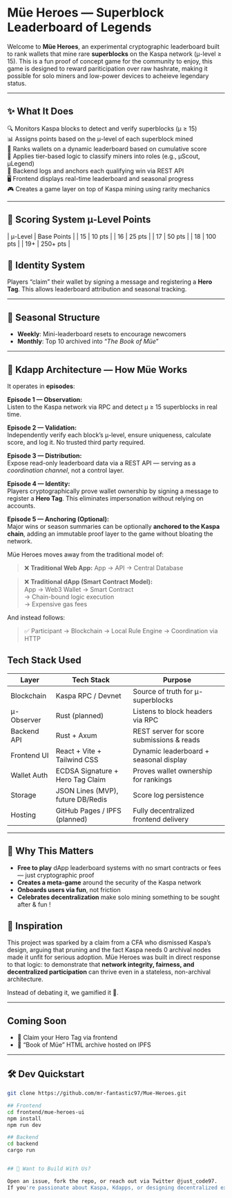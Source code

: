 # Müe Heroes — Superblock Leaderboard of Legends

Welcome to **Müe Heroes**, an experimental cryptographic leaderboard built to rank wallets that mine rare **superblocks** on the Kaspa network (μ-level ≥ 15). This is a fun proof of concept game for the community to enjoy, this game is designed to reward pariticipation over raw hashrate, making it possible for solo miners and low-power devices to acheieve legendary status. 

---

## ✨ What It Does

🔍 Monitors Kaspa blocks to detect and verify superblocks (μ ≥ 15)  
📊 Assigns points based on the μ-level of each superblock mined  
🏅 Ranks wallets on a dynamic leaderboard based on cumulative score  
🧠 Applies tier-based logic to classify miners into roles (e.g., μScout, μLegend)  
📡 Backend logs and anchors each qualifying win via REST API  
🖥️ Frontend displays real-time leaderboard and seasonal progress  
🎮 Creates a game layer on top of Kaspa mining using rarity mechanics  

---

## 💎 Scoring System μ-Level Points

| μ-Level | Base Points |
| 15      | 10 pts       |
| 16      | 25 pts       |
| 17      | 50 pts       |
| 18      | 100 pts      |
| 19+     | 250+ pts     |

## 🧙 Identity System

Players “claim” their wallet by signing a message and registering a **Hero Tag**. This allows leaderboard attribution and seasonal tracking.

---

## 📆 Seasonal Structure

- **Weekly**: Mini-leaderboard resets to encourage newcomers  
- **Monthly**: Top 10 archived into “_The Book of Müe_”


---

## 🧱 Kdapp Architecture — How Müe Works

It operates in **episodes**:


**Episode 1 — Observation:**  
  Listen to the Kaspa network via RPC and detect μ ≥ 15 superblocks in real time.

**Episode 2 — Validation:**  
  Independently verify each block’s μ-level, ensure uniqueness, calculate score, and log it. No trusted third party required.

**Episode 3 — Distribution:**  
  Expose read-only leaderboard data via a REST API — serving as a *coordination channel*, not a control layer.

**Episode 4 — Identity:**  
  Players cryptographically prove wallet ownership by signing a message to register a **Hero Tag**. This eliminates impersonation without relying on accounts.

**Episode 5 — Anchoring (Optional):**  
  Major wins or season summaries can be optionally **anchored to the Kaspa chain**, adding an immutable proof layer to the game without bloating the network.


Müe Heroes moves away from the traditional model of:
> ❌ **Traditional Web App:** 
> App → API → Central Database

> ❌ **Traditional dApp (Smart Contract Model):**  
> App → Web3 Wallet → Smart Contract  
> → Chain-bound logic execution  
> → Expensive gas fees  

And instead follows:
> ✅ Participant → Blockchain → Local Rule Engine → Coordination via HTTP




## Tech Stack Used 

| Layer        | Tech Stack                        | Purpose                                    |
|--------------|-----------------------------------|--------------------------------------------|
| Blockchain   | Kaspa RPC / Devnet                | Source of truth for μ-superblocks          |
| μ-Observer   | Rust (planned)                    | Listens to block headers via RPC           |
| Backend API  | Rust + Axum                       | REST server for score submissions & reads  |
| Frontend UI  | React + Vite + Tailwind CSS       | Dynamic leaderboard + seasonal display     |
| Wallet Auth  | ECDSA Signature + Hero Tag Claim  | Proves wallet ownership for rankings       |
| Storage      | JSON Lines (MVP), future DB/Redis | Score log persistence                      |
| Hosting      | GitHub Pages / IPFS (planned)     | Fully decentralized frontend delivery      |


---

## 🚀 Why This Matters

- **Free to play** dApp leaderboard systems with no smart contracts or fees — just cryptographic proof  
- **Creates a meta-game** around the security of the Kaspa network  
- **Onboards users via fun**, not friction  
- **Celebrates decentralization** make solo mining something to be sought after & fun !


## 🧠 Inspiration

This project was sparked by a claim from a CFA who dismissed Kaspa’s design, arguing that pruning and the fact Kaspa needs 0  archival nodes made it unfit for serious adoption. Müe Heroes was built in direct response to that logic: to demonstrate that **network integrity, fairness, and decentralized participation** can thrive even in a stateless, non-archival architecture.

Instead of debating it, we gamified it 👾.

---

## Coming Soon

- 🦸 Claim your Hero Tag via frontend
- 📜 “Book of Müe” HTML archive hosted on IPFS

---

## 🛠 Dev Quickstart

```bash
git clone https://github.com/mr-fantastic97/Mue-Heroes.git

## Frontend
cd frontend/mue-heroes-ui
npm install
npm run dev

## Backend
cd backend
cargo run


## 🤝 Want to Build With Us?

Open an issue, fork the repo, or reach out via Twitter @just_code97.  
If you're passionate about Kaspa, Kdapps, or designing decentralized experiences — let's build!